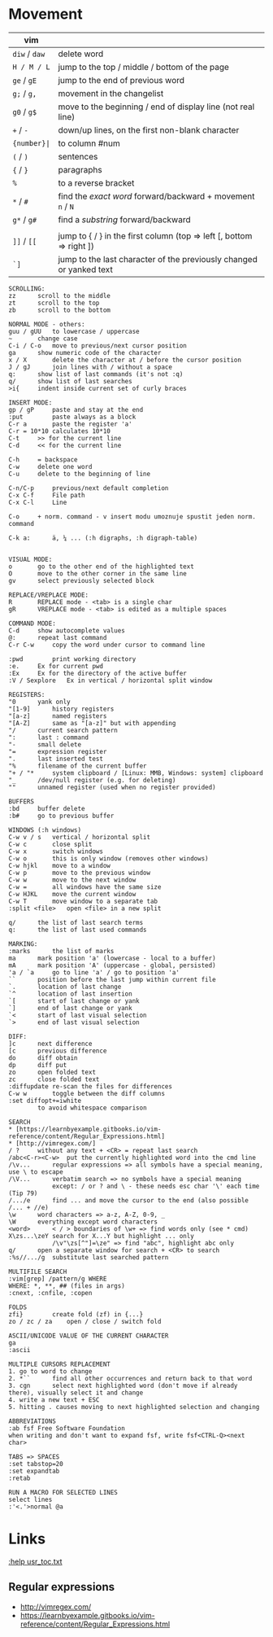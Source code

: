 Movement
========

| vim           |     |
| ------------- | --- |
| `diw` / `daw` | delete word |
| `H / M / L`   | jump to the top / middle / bottom of the page |
| `ge` / `gE`   | jump to the end of previous word |
| `g;` / `g,`   | movement in the changelist |
| `g0` / `g$`   | move to the beginning / end of display line (not real line) |
| `+` / `-`     | down/up lines, on the first non-blank character |to 
| `{number}\|`  | to column #num |
| `(` / `)`     | sentences |
| `{` / `}`     | paragraphs |
| `%`           | to a reverse bracket |
| `*` / `#`     | find the *exact word* forward/backward + movement `n` / `N` |
| `g*` / `g#`   | find a *substring* forward/backward |
|               |    |
| `]]` / `[[`   | jump to { / } in the first column (top => left [, bottom => right ]) |
| ``` `] ```    | jump to the last character of the previously changed or yanked text |


```
SCROLLING:
zz		scroll to the middle
zt		scroll to the top
zb		scroll to the bottom

NORMAL MODE - others:
guu / gUU	to lowercase / uppercase
~		change case
C-i / C-o	move to previous/next cursor position 
ga		show numeric code of the character
x / X		delete the character at / before the cursor position
J / gJ		join lines with / without a space
q:		show list of last commands (it's not :q)
q/		show list of last searches
>i{		indent inside current set of curly braces

INSERT MODE:
gp / gP		paste and stay at the end
:put		paste always as a block
C-r a		paste the register 'a'
C-r = 10*10	calculates 10*10
C-t		>> for the current line
C-d		<< for the current line

C-h		= backspace
C-w		delete one word
C-u		delete to the beginning of line

C-n/C-p		previous/next default completion
C-x C-f		File path
C-x C-l		Line

C-o		+ norm. command - v insert modu umoznuje spustit jeden norm. command

C-k a:		ä, ¼ ... (:h digraphs, :h digraph-table)


VISUAL MODE:
o		go to the other end of the highlighted text
O		move to the other corner in the same line
gv		select previously selected block

REPLACE/VREPLACE MODE:
R		REPLACE mode - <tab> is a single char
gR		VREPLACE mode - <tab> is edited as a multiple spaces

COMMAND MODE:
C-d		show autocomplete values
@:		repeat last command
C-r C-w		copy the word under cursor to command line

:pwd		print working directory
:e.		Ex for current pwd
:Ex		Ex for the directory of the active buffer
:V / Sexplore	Ex in vertical / horizontal split window

REGISTERS:
"0		yank only
"[1-9]		history registers
"[a-z]		named registers
"[A-Z]		same as "[a-z]" but with appending
"/		current search pattern
":		last : command
"-		small delete
"=		expression register
".		last inserted test
"%		filename of the current buffer
"+ / "*		system clipboard / [Linux: MMB, Windows: system] clipboard
"_		/dev/null register (e.g. for deleting)
""		unnamed register (used when no register provided)

BUFFERS
:bd		buffer delete
:b#		go to previous buffer

WINDOWS (:h windows)
C-w v / s	vertical / horizontal split
C-w c		close split
C-w x		switch windows
C-w o		this is only window (removes other windows)
C-w hjkl	move to a window
C-w p		move to the previous window
C-w w		move to the next window
C-w =		all windows have the same size
C-w HJKL 	move the current window
C-w T		move window to a separate tab
:split <file>	open <file> in a new split

q/		the list of last search terms
q:		the list of last used commands

MARKING:
:marks		the list of marks
ma		mark position 'a' (lowercase - local to a buffer)
mA		mark position 'A' (uppercase - global, persisted)
'a / `a		go to line 'a' / go to position 'a'
``		position before the last jump within current file
`.		location of last change
`^		location of last insertion
`[		start of last change or yank
`]		end of last change or yank
`<		start of last visual selection
`>		end of last visual selection

DIFF:
]c		next difference
[c		previous difference
do		diff obtain
dp		diff put
zo		open folded text
zc		close folded text
:diffupdate	re-scan the files for differences
C-w w		toggle between the diff columns
:set diffopt+=iwhite
		to avoid whitespace comparison

SEARCH
* [https://learnbyexample.gitbooks.io/vim-reference/content/Regular_Expressions.html]
* [http://vimregex.com/]
/ ?		without any text + <CR> = repeat last search
/abc<C-r><C-w>	put the currently highlighted word into the cmd line
/\v...		regular expressions => all symbols have a special meaning, use \ to escape
/\V...		verbatim search => no symbols have a special meaning
			except: / or ? and \ - these needs esc char '\' each time (Tip 79)
/.../e		find ... and move the cursor to the end (also possible /... + //e)
\w		word characters => a-z, A-Z, 0-9, _
\W		everything except word characters
<word>		< / > boundaries of \w+ => find words only (see * cmd)
X\zs...\zeY	search for X...Y but highlight ... only
			/\v"\zs[^"]=\ze" => find "abc", highlight abc only
q/		open a separate window for search + <CR> to search
:%s//.../g	substitute last searched pattern

MULTIFILE SEARCH
:vim[grep] /pattern/g WHERE
WHERE: *, **, ## (files in args)
:cnext, :cnfile, :copen

FOLDS
zfi}		create fold (zf) in {...}
zo / zc / za	open / close / switch fold

ASCII/UNICODE VALUE OF THE CURRENT CHARACTER
ga
:ascii

MULTIPLE CURSORS REPLACEMENT
1. go to word to change
2. *``		find all other occurrences and return back to that word
3. cgn		select next highlighted word (don't move if already there), visually select it and change
4. write a new text + ESC
5. hitting . causes moving to next highlighted selection and changing

ABBREVIATIONS
:ab fsf Free Software Foundation
when writing and don't want to expand fsf, write fsf<CTRL-Q><next char>

TABS => SPACES
:set tabstop=20
:set expandtab
:retab

RUN A MACRO FOR SELECTED LINES
select lines
:'<.'>normal @a
```

Links
=====
[:help usr_toc.txt](https://vimhelp.org/usr_toc.txt.html)

Regular expressions
-------------------
- http://vimregex.com/
- https://learnbyexample.gitbooks.io/vim-reference/content/Regular_Expressions.html
